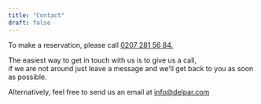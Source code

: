 ```yaml
---
title: "Contact"
draft: false
---
```

<!-- Contact page tile -->
<div class="tile contact-page-tile">
  <p>To make a reservation, please call <a href="tel:02072815684">0207 281 56 84.</a></p>
  <p>The easiest way to get in touch with us is to give us a call, <br />if we are not around just leave a message and we’ll get back to you as soon as possible.</p>
  <p>Alternatively, feel free to send us an email at <a href="mailto:info@delpar.com">info@delpar.com</p>
</div>
